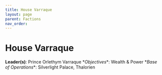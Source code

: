 ```yaml
---
title: House Varraque
layout: page
parent: Factions
nav_order: 
---
```


# House Varraque
**Leader(s)**: Prince Orlethym Varraque
\**Objectives**: Wealth & Power 
\**Base of Operations**: Silverlight Palace, Thalorien
